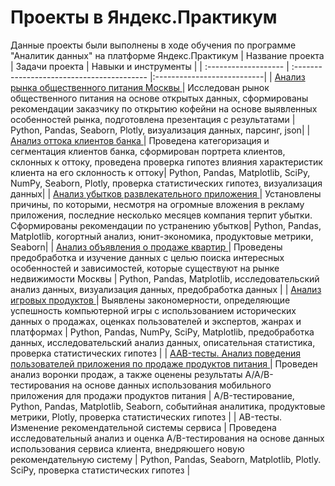 # Проекты в Яндекс.Практикум
Данные проекты были выполнены в ходе обучения по программе "Аналитик данных" на платформе Яндекс.Практикум
| Название проекта | Задачи проекта  |  Навыки и инструменты |
| :------------------- | :----------------------------------------- |:---------------------------|
| <a href='https://github.com/waittromso/yandex_data_analytics/blob/main/01%20%D0%90%D0%BD%D0%B0%D0%BB%D0%B8%D0%B7%20%D1%80%D1%8B%D0%BD%D0%BA%D0%B0%20%D0%BE%D0%B1%D1%89%D0%B5%D1%81%D1%82%D0%B2%D0%B5%D0%BD%D0%BD%D0%BE%D0%B3%D0%BE%20%D0%BF%D0%B8%D1%82%D0%B0%D0%BD%D0%B8%D1%8F%20%D0%9C%D0%BE%D1%81%D0%BA%D0%B2%D1%8B.ipynb'>Анализ рынка общественного питания Москвы </a> | Исследован рынок общественного питания на основе открытых данных, сформированы рекомендации заказчику по открытию кофейни на основе выявленных особенностей рынка, подготовлена презентация с результатами | Python, Pandas, Seaborn, Plotly, визуализация данных, парсинг, json|
| <a href='https://github.com/waittromso/yandex_data_analytics/blob/main/02%20%D0%90%D0%BD%D0%B0%D0%BB%D0%B8%D0%B7%20%D0%BE%D1%82%D1%82%D0%BE%D0%BA%D0%B0%20%D0%BA%D0%BB%D0%B8%D0%B5%D0%BD%D1%82%D0%BE%D0%B2%20%D0%B1%D0%B0%D0%BD%D0%BA%D0%B0.ipynb'> Анализ оттока клиентов банка </a> | Проведена категоризация и сегментация клиентов банка, сформирован портрета клиентов, склонных к оттоку, проведена проверка гипотез влияния характеристик клиента на его склонность к оттоку| Python, Pandas, Matplotlib, SciPy, NumPy, Seaborn, Plotly, проверка статистических гипотез, визуализация данных|
| <a href='https://github.com/waittromso/yandex_data_analytics/blob/main/03%20%D0%90%D0%BD%D0%B0%D0%BB%D0%B8%D0%B7%20%D1%83%D0%B1%D1%8B%D1%82%D0%BA%D0%BE%D0%B2%20%D1%80%D0%B0%D0%B7%D0%B2%D0%BB%D0%B5%D0%BA%D0%B0%D1%82%D0%B5%D0%BB%D1%8C%D0%BD%D0%BE%D0%B3%D0%BE%20%D0%BF%D1%80%D0%B8%D0%BB%D0%BE%D0%B6%D0%B5%D0%BD%D0%B8%D1%8F.ipynb'> Анализ убытков развлекательного приложения </a> | Установлены причины, по которыми, несмотря на огромные вложения в рекламу приложения, последние несколько месяцев компания терпит убытки. Сформированы рекомендации по устранению убытков| Python, Pandas, Matplotlib, когортный анализ, юнит-экономика, продуктовые метрики, Seaborn|
| <a href='https://github.com/waittromso/yandex_data_analytics/blob/main/04%20%D0%90%D0%BD%D0%B0%D0%BB%D0%B8%D0%B7%20%D0%BE%D0%B1%D1%8A%D1%8F%D0%B2%D0%BB%D0%B5%D0%BD%D0%B8%D0%B9%20%D0%BE%20%D0%BF%D1%80%D0%BE%D0%B4%D0%B0%D0%B6%D0%B5%20%D0%BA%D0%B2%D0%B0%D1%80%D1%82%D0%B8%D1%80.ipynb'> Анализ объявления о продаже квартир </a> | Проведены предобработка и изучение данных с целью поиска интересных особенностей и зависимостей, которые существуют на рынке недвижимости Москвы | Python, Pandas, Matplotlib, исследовательский анализ данных, визуализация данных, предобработка данных |
| <a href='https://github.com/waittromso/yandex_data_analytics/blob/main/05%20%D0%90%D0%BD%D0%B0%D0%BB%D0%B8%D0%B7%20%D0%B8%D0%B3%D1%80%D0%BE%D0%B2%D1%8B%D1%85%20%D0%BF%D1%80%D0%BE%D0%B4%D1%83%D0%BA%D1%82%D0%BE%D0%B2.ipynb'> Анализ игровых продуктов </a> | Выявлены закономерности, определяющие успешность компьютерной игры с использованием исторических данных о продажах, оценках пользователей и экспертов, жанрах и платформах | Python, Pandas, NumPy, SciPy, Matplotlib, предобработка данных, исследовательский анализ данных, описательная статистика, проверка статистических гипотез |
| <a href='https://github.com/waittromso/yandex_data_analytics/blob/main/06%20AAB-%D1%82%D0%B5%D1%81%D1%82%D1%8B.%20%D0%90%D0%BD%D0%B0%D0%BB%D0%B8%D0%B7%20%D0%BF%D0%BE%D0%B2%D0%B5%D0%B4%D0%B5%D0%BD%D0%B8%D1%8F%20%D0%BF%D0%BE%D0%BB%D1%8C%D0%B7%D0%BE%D0%B2%D0%B0%D1%82%D0%B5%D0%BB%D0%B5%D0%B9%20%D0%BF%D1%80%D0%B8%D0%BB%D0%BE%D0%B6%D0%B5%D0%BD%D0%B8%D1%8F%20%D0%BF%D0%BE%20%D0%BF%D1%80%D0%BE%D0%B4%D0%B0%D0%B6%D0%B5%20%D0%BF%D1%80%D0%BE%D0%B4%D1%83%D0%BA%D1%82%D0%BE%D0%B2%20%D0%BF%D0%B8%D1%82%D0%B0%D0%BD%D0%B8%D1%8F.ipynb'> AAB-тесты. Анализ поведения пользователей приложения по продаже продуктов питания </a> | Проведен анализ воронки продаж, а также оценены результаты A/A/B-тестирования на основе данных использования мобильного приложения для продажи продуктов питания | A/B-тестирование, Python, Pandas, Matplotlib, Seaborn, событийная аналитика, продуктовые метрики, Plotly, проверка статистических гипотез |
| AB-тесты. Изменение рекомендательной системы сервиса | Проведена исследовательный анализ и оценка A/B-тестирования на основе данных использования сервиса клиента, внедряюшего новую рекомендательную систему | Python, Pandas, Seaborn, Matplotlib, Plotly. SciPy, проверка статистических гипотез |
